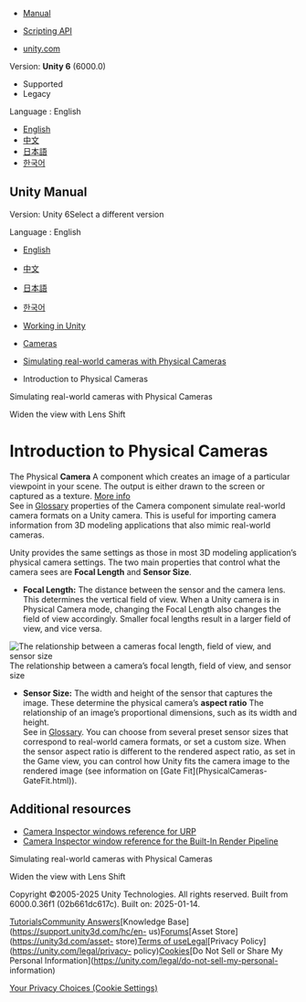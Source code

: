 [](https://docs.unity3d.com)

  * [Manual](../Manual/index.html)
  * [Scripting API](../ScriptReference/index.html)

  * [unity.com](https://unity.com/)

Version: **Unity 6** (6000.0)

  * Supported
  * Legacy

Language : English

  * [English](/Manual/PhysicalCameras-introduction.html)
  * [中文](/cn/current/Manual/PhysicalCameras-introduction.html)
  * [日本語](/ja/current/Manual/PhysicalCameras-introduction.html)
  * [한국어](/kr/current/Manual/PhysicalCameras-introduction.html)

[](https://docs.unity3d.com)

## Unity Manual

Version: Unity 6Select a different version

Language : English

  * [English](/Manual/PhysicalCameras-introduction.html)
  * [中文](/cn/current/Manual/PhysicalCameras-introduction.html)
  * [日本語](/ja/current/Manual/PhysicalCameras-introduction.html)
  * [한국어](/kr/current/Manual/PhysicalCameras-introduction.html)

  * [Working in Unity](working-in-unity.html)
  * [Cameras](Cameras.html)
  * [Simulating real-world cameras with Physical Cameras](PhysicalCameras.html)
  * Introduction to Physical Cameras

[](PhysicalCameras.html)

Simulating real-world cameras with Physical Cameras

[](PhysicalCameras-LensShift.html)

Widen the view with Lens Shift

# Introduction to Physical Cameras

The Physical **Camera** A component which creates an image of a particular
viewpoint in your scene. The output is either drawn to the screen or captured
as a texture. [More info](CamerasOverview.html)  
See in [Glossary](Glossary.html#Camera) properties of the Camera component
simulate real-world camera formats on a Unity camera. This is useful for
importing camera information from 3D modeling applications that also mimic
real-world cameras.

Unity provides the same settings as those in most 3D modeling application’s
physical camera settings. The two main properties that control what the camera
sees are **Focal Length** and **Sensor Size**.

  * **Focal Length:** The distance between the sensor and the camera lens. This determines the vertical field of view. When a Unity camera is in Physical Camera mode, changing the Focal Length also changes the field of view accordingly. Smaller focal lengths result in a larger field of view, and vice versa.

![The relationship between a cameras focal length, field of view, and sensor
size](../uploads/Main/PhysCamAttributes.png) The relationship between a
camera’s focal length, field of view, and sensor size

  * **Sensor Size:** The width and height of the sensor that captures the image. These determine the physical camera’s **aspect ratio** The relationship of an image’s proportional dimensions, such as its width and height.  
See in [Glossary](Glossary.html#AspectRatio). You can choose from several
preset sensor sizes that correspond to real-world camera formats, or set a
custom size. When the sensor aspect ratio is different to the rendered aspect
ratio, as set in the Game view, you can control how Unity fits the camera
image to the rendered image (see information on [Gate Fit](PhysicalCameras-
GateFit.html)).

## Additional resources

  * [Camera Inspector windows reference for URP](urp/camera-components-reference-landing.html)
  * [Camera Inspector window reference for the Built-In Render Pipeline](class-Camera.html)

[](PhysicalCameras.html)

Simulating real-world cameras with Physical Cameras

[](PhysicalCameras-LensShift.html)

Widen the view with Lens Shift

Copyright ©2005-2025 Unity Technologies. All rights reserved. Built from
6000.0.36f1 (02b661dc617c). Built on: 2025-01-14.

[Tutorials](https://learn.unity.com/)[Community
Answers](https://answers.unity3d.com)[Knowledge
Base](https://support.unity3d.com/hc/en-
us)[Forums](https://forum.unity3d.com)[Asset Store](https://unity3d.com/asset-
store)[Terms of
use](https://docs.unity3d.com/Manual/TermsOfUse.html)[Legal](https://unity.com/legal)[Privacy
Policy](https://unity.com/legal/privacy-
policy)[Cookies](https://unity.com/legal/cookie-policy)[Do Not Sell or Share
My Personal Information](https://unity.com/legal/do-not-sell-my-personal-
information)

[Your Privacy Choices (Cookie Settings)](javascript:void\(0\);)

